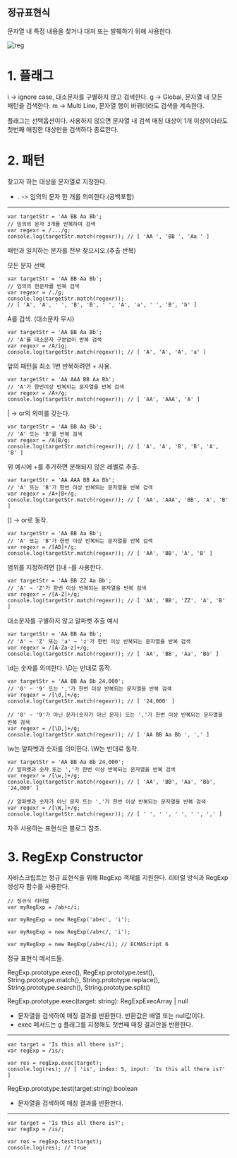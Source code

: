 ## 정규표현식
문자열 내 특정 내용을 찾거나 대처 또는 발췌하기 위해 사용한다.

![reg](https://poiemaweb.com/img/regular_expression.png)

# 1. 플래그
i -> ignore case, 대소문자를 구별하지 않고 검색한다.
g -> Global, 문자열 내 모든 패턴을 검색한다.
m -> Multi Line, 문자열 행이 바뀌더라도 검색을 계속한다.

플래그는 선택옵션이다. 사용하지 않으면 문자열 내 검색 매칭 대상이 1개 이상이더라도 첫번째 매칭한 대상만을 검색하다 종료한다.

# 2. 패턴
찾고자 하는 대상을 문자열로 지정한다.

- . -> 임의의 문자 한 개를 의미한다.(공백포함)

----

    var targetStr = 'AA BB Aa Bb';
    // 임의의 문자 3개를 반복하여 검색
    var regexr = /.../g;
    console.log(targetStr.match(regexr)); // [ 'AA ', 'BB ', 'Aa ' ]

패턴과 일치하는 문자를 전부 찾으시오.(추출 반복)

모든 문자 선택

    var targetStr = 'AA BB Aa Bb';
    // 임의의 한문자를 반복 검색
    var regexr = /./g;
    console.log(targetStr.match(regexr));
    // [ 'A', 'A', ' ', 'B', 'B', ' ', 'A', 'a', ' ', 'B', 'b' ]


A를 검색. (대소문자 무시)

    var targetStr = 'AA BB Aa Bb';
    // 'A'를 대소문자 구분없이 반복 검색
    var regexr = /A/ig;
    console.log(targetStr.match(regexr)); // [ 'A', 'A', 'A', 'a' ]

앞의 패턴을 최소 1번 반복하려면 + 사용.

    var targetStr = 'AA AAA BB Aa Bb';
    // 'A'가 한번이상 반복되는 문자열을 반복 검색
    var regexr = /A+/g;
    console.log(targetStr.match(regexr)); // [ 'AA', 'AAA', 'A' ]

| -> or의 의미를 갖는다.

    var targetStr = 'AA BB Aa Bb';
    // 'A' 또는 'B'를 반복 검색
    var regexr = /A|B/g;
    console.log(targetStr.match(regexr)); // [ 'A', 'A', 'B', 'B', 'A', 'B' ]

위 예시에 +를 추가하면 분해되지 않은 레벨로 추출.

    var targetStr = 'AA AAA BB Aa Bb';
    // 'A' 또는 'B'가 한번 이상 반복되는 문자열을 반복 검색
    var regexr = /A+|B+/g;
    console.log(targetStr.match(regexr)); // [ 'AA', 'AAA', 'BB', 'A', 'B' ]

[] -> or로 동작.

    var targetStr = 'AA BB Aa Bb';
    // 'A' 또는 'B'가 한번 이상 반복되는 문자열을 반복 검색
    var regexr = /[AB]+/g;
    console.log(targetStr.match(regexr)); // [ 'AA', 'BB', 'A', 'B' ]

범위를 지정하려면 []내 -를 사용한다.

    var targetStr = 'AA BB ZZ Aa Bb';
    // 'A' ~ 'Z'가 한번 이상 반복되는 문자열을 반복 검색
    var regexr = /[A-Z]+/g;
    console.log(targetStr.match(regexr)); // [ 'AA', 'BB', 'ZZ', 'A', 'B' ]

대소문자를 구별하지 않고 알파벳 추출 예시

    var targetStr = 'AA BB Aa Bb';
    // 'A' ~ 'Z' 또는 'a' ~ 'z'가 한번 이상 반복되는 문자열을 반복 검색
    var regexr = /[A-Za-z]+/g;
    console.log(targetStr.match(regexr)); // [ 'AA', 'BB', 'Aa', 'Bb' ]

\d는 숫자를 의미한다. \D는 반대로 동작.

    var targetStr = 'AA BB Aa Bb 24,000';
    // '0' ~ '9' 또는 ','가 한번 이상 반복되는 문자열을 반복 검색
    var regexr = /[\d,]+/g;
    console.log(targetStr.match(regexr)); // [ '24,000' ]

    // '0' ~ '9'가 아닌 문자(숫자가 아닌 문자) 또는 ','가 한번 이상 반복되는 문자열을 반복 검색
    var regexr = /[\D,]+/g;
    console.log(targetStr.match(regexr)); // [ 'AA BB Aa Bb ', ',' ]


\w는 알파벳과 숫자를 의미한다. \W는 반대로 동작.

    var targetStr = 'AA BB Aa Bb 24,000';
    // 알파벳과 숫자 또는 ','가 한번 이상 반복되는 문자열을 반복 검색
    var regexr = /[\w,]+/g;
    console.log(targetStr.match(regexr)); // [ 'AA', 'BB', 'Aa', 'Bb', '24,000' ]

    // 알파벳과 숫자가 아닌 문자 또는 ','가 한번 이상 반복되는 문자열을 반복 검색
    var regexr = /[\W,]+/g;
    console.log(targetStr.match(regexr)); // [ ' ', ' ', ' ', ' ', ',' ]

자주 사용하는 표현식은 블로그 참조.

# 3. RegExp Constructor

자바스크립트는 정규 표현식을 위해 RegExp 객체를 지원한다. 리터럴 방식과 RegExp 생성자 함수를 사용한다.

    // 정규식 리터럴
    var myRegExp = /ab+c/i;

    var myRegExp = new RegExp('ab+c', 'i');

    var myRegExp = new RegExp(/ab+c/, 'i');

    var myRegExp = new RegExp(/ab+c/i); // ECMAScript 6


정규 표현식 메서드들.

RegExp.prototype.exec(), RegExp.prototype.test(), String.prototype.match(), String.prototype.replace(), String.prototype.search(), String.prototype.split()

RegExp.prototype.exec(target: string): RegExpExecArray | null

- 문자열을 검색하여 매칭 결과를 반환한다. 반환값은 배열 또는 null값이다.
- exec 메서드는 g 플래그를 지정해도 첫번째 매칭 결과만을 반환한다.

----
    var target = 'Is this all there is?';
    var regExp = /is/;

    var res = regExp.exec(target);
    console.log(res); // [ 'is', index: 5, input: 'Is this all there is?' ]

RegExp.prototype.test(target:string):boolean

- 문자열을 검색하여 매칭 결과를 반환한다. 

-----

    var target = 'Is this all there is?';
    var regExp = /is/;

    var res = regExp.test(target);
    console.log(res); // true